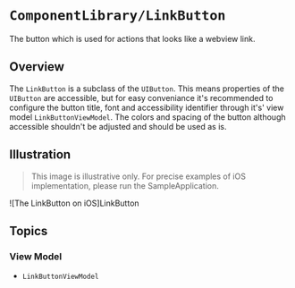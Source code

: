 # ``ComponentLibrary/LinkButton``

The button which is used for actions that looks like a webview link.

## Overview

The `LinkButton` is a subclass of the `UIButton`. This means properties of the `UIButton` are accessible, but for easy conveniance it's recommended to configure the button title, font and accessibility identifier through it's' view model ``LinkButtonViewModel``. The colors and spacing of the button although accessible shouldn't be adjusted and should be used as is.

## Illustration

> This image is illustrative only. For precise examples of iOS implementation, please run the SampleApplication.

![The LinkButton on iOS]LinkButton

## Topics

### View Model

- ``LinkButtonViewModel``
